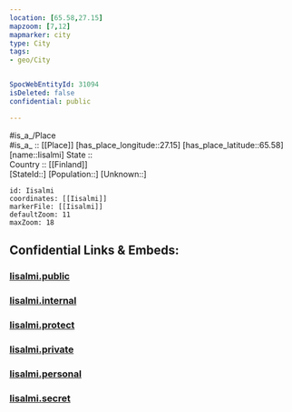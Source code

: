 ```yaml
---
location: [65.58,27.15] 
mapzoom: [7,12] 
mapmarker: city 
type: City
tags:
- geo/City


SpocWebEntityId: 31094
isDeleted: false
confidential: public

---
```

#is_a_/Place  
#is_a_ :: [[Place]] 
[has_place_longitude::27.15] 
[has_place_latitude::65.58] 
[name::Iisalmi] 
State ::  
Country :: [[Finland]]  
[StateId::] 
[Population::] 
[Unknown::] 


```leaflet
id: Iisalmi
coordinates: [[Iisalmi]] 
markerFile: [[Iisalmi]] 
defaultZoom: 11 
maxZoom: 18
```


## Confidential Links & Embeds: 

### [Iisalmi.public](/_public/\Earth\Continent\Europe\Europe~North\Finland\Provinces~Finland\Oulu\counties~Oulu\Ostrobothnia~North\CityIisalmi.public.md) 

### [Iisalmi.internal](/_internal/\Earth\Continent\Europe\Europe~North\Finland\Provinces~Finland\Oulu\counties~Oulu\Ostrobothnia~North\CityIisalmi.internal.md) 

### [Iisalmi.protect](/_protect/\Earth\Continent\Europe\Europe~North\Finland\Provinces~Finland\Oulu\counties~Oulu\Ostrobothnia~North\CityIisalmi.protect.md) 

### [Iisalmi.private](/_private/\Earth\Continent\Europe\Europe~North\Finland\Provinces~Finland\Oulu\counties~Oulu\Ostrobothnia~North\CityIisalmi.private.md) 

### [Iisalmi.personal](/_personal/\Earth\Continent\Europe\Europe~North\Finland\Provinces~Finland\Oulu\counties~Oulu\Ostrobothnia~North\CityIisalmi.personal.md) 

### [Iisalmi.secret](/_secret/\Earth\Continent\Europe\Europe~North\Finland\Provinces~Finland\Oulu\counties~Oulu\Ostrobothnia~North\CityIisalmi.secret.md)

